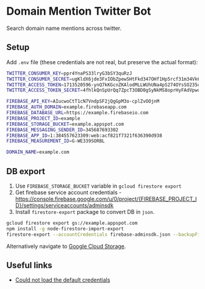 # Domain Mention Twitter Bot

Search domain name mentions across twitter.

## Setup

Add `.env` file (these credentials are not real, but preserve the actual format):

```sh
TWITTER_CONSUMER_KEY=ppr4YnaPS33lryG3bSY3quRzJ
TWITTER_CONSUMER_SECRET=ugKldX6jde3FxIObZpewSHtFkd347OHf1Hp5rcf31m34Vk64rl
TWITTER_ACCESS_TOKEN=1713520596-ynQ7kKGcnZKAlodMLLWUhUNa4pS274OYsSO235o
TWITTER_ACCESS_TOKEN_SECRET=4fhlkQnSpUrQq7ZpcT3OBD0gSyNkMS8oprHyFAdVpwoeY

FIREBASE_API_KEY=AIucwoCtT1cN7VndpSF2jQgGpM3o-cplZvOOjnM
FIREBASE_AUTH_DOMAIN=example.firebaseapp.com
FIREBASE_DATABASE_URL=https://example.firebaseio.com
FIREBASE_PROJECT_ID=example
FIREBASE_STORAGE_BUCKET=example.appspot.com
FIREBASE_MESSAGING_SENDER_ID=345687693302
FIREBASE_APP_ID=1:384557623309:web:acf821f7321f636390d938
FIREBASE_MEASUREMENT_ID=G-WE339SORBL

DOMAIN_NAME=example.com
```

## DB export

1. Use `FIREBASE_STORAGE_BUCKET` variable in `gcloud firestore export`
2. Get firebase service account credentials - https://console.firebase.google.com/u/0/project/{FIREBASE_PROJECT_ID}/settings/serviceaccounts/adminsdk
3. Install `firestore-export` package to convert DB in `json`.

```sh
gcloud firestore export gs://example.appspot.com
npm install -g node-firestore-import-export
firestore-export --accountCredentials firebase-adminsdk.json --backupFile myDatabase.json
```

Alternatively navigate to [Google Cloud Storage](https://console.cloud.google.com/storage/).

## Useful links

* [Could not load the default credentials](https://stackoverflow.com/a/42059661/3614631)
